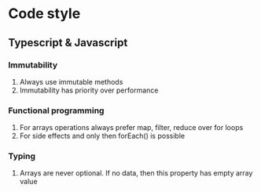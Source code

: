# Code style

## Typescript & Javascript

### Immutability
1. Always use immutable methods
2. Immutability has priority over performance

### Functional programming
1. For arrays operations always prefer map, filter, reduce over for loops
2. For side effects and only then forEach() is possible

### Typing
1. Arrays are never optional. If no data, then this property has empty array 
   value
